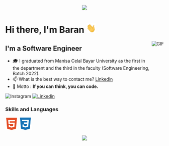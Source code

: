 <p align="center">
  <img src="https://capsule-render.vercel.app/api?type=waving&color=gradient&height=90"/>
</p>

# Hi there, I'm Baran <img width="30px" height="30" src="https://github.com/SatYu26/SatYu26/raw/master/Assets/Hi.gif" />

<img align="right" alt="GIF" height="160px" src="https://octodex.github.com/images/daftpunktocat-guy.gif" />

## I'm a Software Engineer

- 🎓 I graduated from Manisa Celal Bayar University as the first in the department and the third in the faculty (Software Engineering, Batch 2022).
- 📫 What is the best way to contact me? [Linkedin](https://www.linkedin.com/in/acrbaran/)
- 🎯 Motto : **If you can think, you can code.**

![Instagram](https://img.shields.io/badge/Instagram-%23E4405F.svg?style=for-the-badge&logo=Instagram&logoColor=white)
[![Linkedin](https://img.shields.io/badge/Linkedin-0077B5?style=for-the-badge&logo=linkedin&logoColor=white)](https://www.linkedin.com/in/acrbaran/)

### Skills and Languages

<img src="https://github.com/devicons/devicon/blob/master/icons/html5/html5-plain.svg" alt="html5" width="40" height="40"/>
<img src="https://github.com/devicons/devicon/blob/master/icons/css3/css3-plain.svg" alt="css" width="40" height="40"/>


<p align="center">
  <img src="https://capsule-render.vercel.app/api?type=waving&color=gradient&height=90&section=footer"/>
</p>
